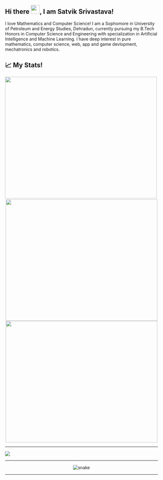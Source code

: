 ## Hi there <img src="https://github.com/TheDudeThatCode/TheDudeThatCode/blob/master/Assets/Hi.gif" width="29">, I am Satvik Srivastava!

<!--
**satviksrivastava7/satviksrivastava7** is a ✨ _special_ ✨ repository because its `README.md` (this file) appears on your GitHub profile.

Here are some ideas to get you started:

- 🔭 I’m currently working on ...
- 🌱 I’m currently learning ...
- 👯 I’m looking to collaborate on ...
- 🤔 I’m looking for help with ...
- 💬 Ask me about ...
- 📫 How to reach me: ...
- 😄 Pronouns: ...
- ⚡ Fun fact: ...
-->
I love Mathematics and Computer Science!
I am a Sophomore in University of Petroleum and Energy Studies, Dehradun, currently pursuing my B.Tech Honors in Computer Science and Engineering with specialization in Artificial Intelligence and Machine Learning.
I have deep interest in pure mathematics, computer science, web, app and game devlopment, mechatronics and robotics.

## 📈 My Stats!

<div align=center>
<img width= 500px height=400px src= "https://github-readme-stats.vercel.app/api?username=satviksrivastava7&theme=radical&show_icons=true&count_private=true&size=small">&nbsp;
<img src="https://github-readme-streak-stats.herokuapp.com/?user=satviksrivastava7&theme=radical" width= 500px height=400px><img width=500px height=400px src=https://github-readme-stats.vercel.app/api/top-langs/?username=satviksrivastava7&layout=compact&langs_count=10&theme=radical>
</div>

<hr size="2">

<img src="https://activity-graph.herokuapp.com/graph?username=satviksrivastava7&theme=redical">

<hr size="2">

<p align="center">
  <img src="https://github.com/ishikkkkaaaa/ishikkkkaaaa/raw/output/github-contribution-grid-snake.svg" alt="snake"></center>
</p>

<hr size="2">
